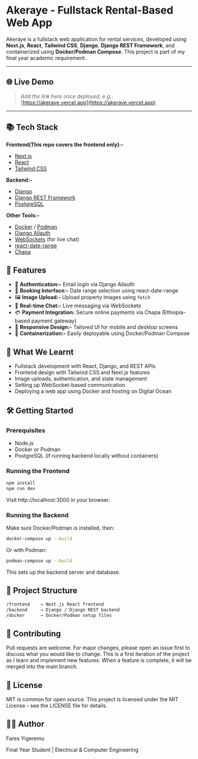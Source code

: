 # Akeraye - Fullstack Rental-Based Web App

Akeraye is a fullstack web application for rental services, developed using **Next.js**, **React**, **Tailwind CSS**, **Django**, **Django REST Framework**, and containerized using **Docker/Podman Compose**. This project is part of my final year academic requirement.

---

## 🌐 Live Demo

> _Add the link here once deployed, e.g.:_  
> [https://akeraye.vercel.app](https://akeraye.vercel.app)

---

## 📚 Tech Stack

**Frontend(This repo covers the frontend only):-**
- [Next.js](https://nextjs.org/)
- [React](https://reactjs.org/)
- [Tailwind CSS](https://tailwindcss.com/)

**Backend:-**
- [Django](https://www.djangoproject.com/)
- [Django REST Framework](https://www.django-rest-framework.org/)
- [PostgreSQL](https://www.postgresql.org/)

**Other Tools:-**
- [Docker](https://www.docker.com/) / [Podman](https://podman.io/)
- [Django Allauth](https://django-allauth.readthedocs.io/en/latest/)
- [WebSockets](https://developer.mozilla.org/en-US/docs/Web/API/WebSockets_API) (for live chat)
- [react-date-range](https://www.npmjs.com/package/react-date-range)
- [Chapa](https://developer.chapa.co/)



## 🚀 Features

- 🔐 **Authentication:-** Email login via Django Allauth
- 📆 **Booking Interface:-** Date range selection using react-date-range
- 🖼️ **Image Upload:-** Upload property images using `fetch`
- 💬 **Real-time Chat:-** Live messaging via WebSockets
- 💳 **Payment Integration:** Secure online payments via Chapa (Ethiopia-based payment gateway)
- 📱 **Responsive Design:-** Tailored UI for mobile and desktop screens
- 🐳 **Containerization:-** Easily deployable using Docker/Podman Compose


## 🧠 What We Learnt

- Fullstack development with React, Django, and REST APIs
- Frontend design with Tailwind CSS and Next.js features
- Image uploads, authentication, and state management
- Setting up WebSocket-based communication
- Deploying a web app using Docker and hosting on Digital Ocean



## 🛠️ Getting Started

### Prerequisites

- Node.js
- Docker or Podman
- PostgreSQL (if running backend locally without containers)

### Running the Frontend

```bash
npm install
npm run dev
```
Visit http://localhost:3000 in your browser.

### Running the Backend
Make sure Docker/Podman is installed, then:

```bash
docker-compose up --build
```
Or with Podman:

```bash
podman-compose up --build
```
This sets up the backend server and database.


## 📁 Project Structure
```bash
/frontend    → Next.js React frontend  
/backend     → Django / Django REST backend  
/docker      → Docker/Podman setup files
```

## 🤝 Contributing
Pull requests are welcome. For major changes, please open an issue first to discuss what you would like to change. This is a first iteration of the project as I learn and implement new features. When a feature is complete, it will be merged into the main branch.


## 📄 License
MIT is common for open source.
This project is licensed under the MIT License - see the LICENSE file for details.

## 👨‍🎓 Author
Fares Yigeremu

Final Year Student | Electrical & Computer Engineering